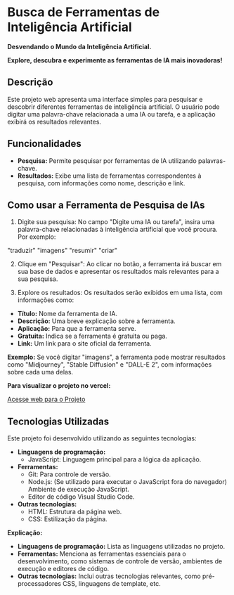 # Busca de Ferramentas de Inteligência Artificial

**Desvendando o Mundo da Inteligência Artificial.**

**Explore, descubra e experimente as ferramentas de IA mais inovadoras!**

## Descrição
Este projeto web apresenta uma interface simples para pesquisar e descobrir diferentes ferramentas de inteligência artificial. O usuário pode digitar uma palavra-chave relacionada a uma IA ou tarefa, e a aplicação exibirá os resultados relevantes.

## Funcionalidades
* **Pesquisa:** Permite pesquisar por ferramentas de IA utilizando palavras-chave.
* **Resultados:** Exibe uma lista de ferramentas correspondentes à pesquisa, com informações como nome, descrição e link.

## Como usar a Ferramenta de Pesquisa de IAs

1. Digite sua pesquisa: No campo "Digite uma IA ou tarefa", insira uma palavra-chave relacionadas à inteligência artificial que você procura. Por exemplo:

"traduzir"
"imagens"
"resumir"
"criar"

2. Clique em "Pesquisar": Ao clicar no botão, a ferramenta irá buscar em sua base de dados e apresentar os resultados mais relevantes para a sua pesquisa.

3. Explore os resultados: Os resultados serão exibidos em uma lista, com informações como:

* **Título:** Nome da ferramenta de IA.
* **Descrição:** Uma breve explicação sobre a ferramenta.
* **Aplicação:** Para que a ferramenta serve.
* **Gratuita:** Indica se a ferramenta é gratuita ou paga.
* **Link:** Um link para o site oficial da ferramenta.

**Exemplo:** Se você digitar "imagens", a ferramenta pode mostrar resultados como "Midjourney", "Stable Diffusion" e "DALL-E 2", com informações sobre cada uma delas.

**Para visualizar o projeto no vercel:**

<a href="https://ferramentas-ia.vercel.app/" target="_blank">Acesse web para o Projeto</a>

## Tecnologias Utilizadas

Este projeto foi desenvolvido utilizando as seguintes tecnologias:

* **Linguagens de programação:**
  * JavaScript: Linguagem principal para a lógica da aplicação.
* **Ferramentas:**
  * Git: Para controle de versão.
  * Node.js: (Se utilizado para executar o JavaScript fora do navegador) Ambiente de execução JavaScript.
  * Editor de código Visual Studio Code.
* **Outras tecnologias:**
  * HTML: Estrutura da página web.
  * CSS: Estilização da página.

**Explicação:**

* **Linguagens de programação:** Lista as linguagens utilizadas no projeto.
* **Ferramentas:** Menciona as ferramentas essenciais para o desenvolvimento, como sistemas de controle de versão, ambientes de execução e editores de código.
* **Outras tecnologias:** Inclui outras tecnologias relevantes, como pré-processadores CSS, linguagens de template, etc.

